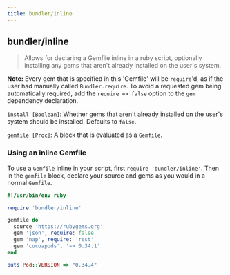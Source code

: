 ```yaml
---
title: bundler/inline
---
```


## bundler/inline

> Allows for declaring a Gemfile inline in a ruby script, optionally installing
any gems that aren't already installed on the user's system.

<aside class="notes">
  <p>
    <b>Note:</b> Every gem that is specified in this 'Gemfile' will be
    <code>require</code>'d, as if the user had manually called
    <code>Bundler.require</code>. To avoid a requested gem being automatically
    required, add the <code>require => false</code> option to the
    <code>gem</code> dependency declaration.
  </p>
</aside>

`install [Boolean]`: Whether gems that aren't already installed on the user's
system should be installed. Defaults to `false`.

`gemfile [Proc]`: A block that is evaluated as a `Gemfile`.

### Using an inline Gemfile

To use a `Gemfile` inline in your script, first `require 'bundler/inline'`.
Then in the `gemfile` block, declare your source and gems as you would in a
normal `Gemfile`.

``` ruby
#!/usr/bin/env ruby

require 'bundler/inline'

gemfile do
  source 'https://rubygems.org'
  gem 'json', require: false
  gem 'nap', require: 'rest'
  gem 'cocoapods', '~> 0.34.1'
end

puts Pod::VERSION => "0.34.4"
```
